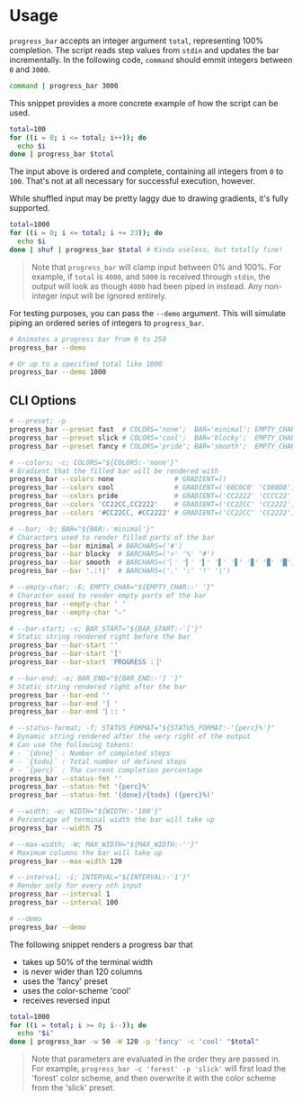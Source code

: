 # Usage

`progress_bar` accepts an integer argument `total`, representing 100% completion.
The script reads step values from `stdin` and updates the bar incrementally.
In the following code, `command` should emmit integers between `0` and `3000`.

```sh
command | progress_bar 3000
```


This snippet provides a more concrete example of how the script can be used.

```sh
total=100
for ((i = 0; i <= total; i++)); do
  echo $i
done | progress_bar $total
```


The input above is ordered and complete, containing all integers from `0` to `100`.
That's not at all necessary for successful execution, however.

While shuffled input may be pretty laggy due to drawing gradients, it's fully supported.

```sh
total=1000
for ((i = 0; i <= total; i += 23)); do
  echo $i
done | shuf | progress_bar $total # Kinda useless, but totally fine!
```

> Note that `progress_bar` will clamp input between 0% and 100%.
> For example, if `total` is `4000`, and `5000` is received through `stdin`,
> the output will look as though `4000` had been piped in instead.
> Any non-integer input will be ignored entirely.


For testing purposes, you can pass the `--demo` argument.
This will simulate piping an ordered series of integers to `progress_bar`.

```sh
# Animates a progress bar from 0 to 250
progress_bar --demo

# Or up to a specified total like 1000
progress_bar --demo 1000
```


## CLI Options

```bash
# --preset; -p
progress_bar --preset fast  # COLORS='none';  BAR='minimal'; EMPTY_CHAR=' '; BAR_START='[';           BAR_END='] ';   STATUS_FORMAT='{perc}%'
progress_bar --preset slick # COLORS='cool';  BAR='blocky';  EMPTY_CHAR='-'; BAR_START='[';           BAR_END='] ';   STATUS_FORMAT='{done}/{todo}'
progress_bar --preset fancy # COLORS='pride'; BAR='smooth';  EMPTY_CHAR='-'; BAR_START='PROGRESS :▕'; BAR_END='▏:: '; STATUS_FORMAT='{done}/{todo} ({perc}%)'

# --colors; -c; COLORS="${COLORS:-'none'}"
# Gradient that the filled bar will be rendered with
progress_bar --colors none               # GRADIENT=()
progress_bar --colors cool               # GRADIENT=('60C0C0' 'C080D8')
progress_bar --colors pride              # GRADIENT=('CC2222' 'CCCC22' '22CC22' '22CCCC' '2222CC' 'CC22CC')
progress_bar --colors 'CC22CC,CC2222'    # GRADIENT=('CC22CC' 'CC2222')
progress_bar --colors '#CC22CC, #CC2222' # GRADIENT=('CC22CC' 'CC2222')

# --bar; -b; BAR="${BAR:-'minimal'}"
# Characters used to render filled parts of the bar
progress_bar --bar minimal # BARCHARS=('#')
progress_bar --bar blocky  # BARCHARS=('>' '%' '#')
progress_bar --bar smooth  # BARCHARS=('▏' '▎' '▍' '▌' '▋' '▊' '▉' '█')
progress_bar --bar '.:!|'  # BARCHARS=('.' ':' '!' '|')

# --empty-char; -E; EMPTY_CHAR="${EMPTY_CHAR:-' '}"
# Character used to render empty parts of the bar
progress_bar --empty-char ' '
progress_bar --empty-char '-'

# --bar-start; -s; BAR_START="${BAR_START:-'['}"
# Static string rendered right before the bar
progress_bar --bar-start ''
progress_bar --bar-start '['
progress_bar --bar-start 'PROGRESS :▕'

# --bar-end; -e; BAR_END="${BAR_END:-'] '}"
# Static string rendered right after the bar
progress_bar --bar-end ''
progress_bar --bar-end '] '
progress_bar --bar-end '▏:: '

# --status-format; -f; STATUS_FORMAT="${STATUS_FORMAT:-'{perc}%'}"
# Dynamic string rendered after the very right of the output
# Can use the following tokens:
# - `{done}` : Number of completed steps
# - `{todo}` : Total number of defined steps
# - `{perc}` : The current completion percentage
progress_bar --status-fmt ''
progress_bar --status-fmt '{perc}%'
progress_bar --status-fmt '{done}/{todo} ({perc}%)'

# --width; -w; WIDTH="${WIDTH:-'100'}"
# Percentage of terminal width the bar will take up
progress_bar --width 75

# --max-width; -W; MAX_WIDTH="${MAX_WIDTH:-''}"
# Maximum columns the bar will take up
progress_bar --max-width 120

# --interval; -i; INTERVAL="${INTERVAL:-'1'}"
# Render only for every nth input
progress_bar --interval 1
progress_bar --interval 100

# --demo
progress_bar --demo
```

The following snippet renders a progress bar that
- takes up 50% of the terminal width
- is never wider than 120 columns
- uses the 'fancy' preset
- uses the color-scheme 'cool'
- receives reversed input

```bash
total=1000
for ((i = total; i >= 0; i--)); do
  echo "$i"
done | progress_bar -w 50 -W 120 -p 'fancy' -c 'cool' "$total"
```

> Note that parameters are evaluated in the order they are passed in.
> For example, `progress_bar -c 'forest' -p 'slick'` will first load the 'forest'
> color scheme, and then overwrite it with the color scheme from the 'slick' preset.
